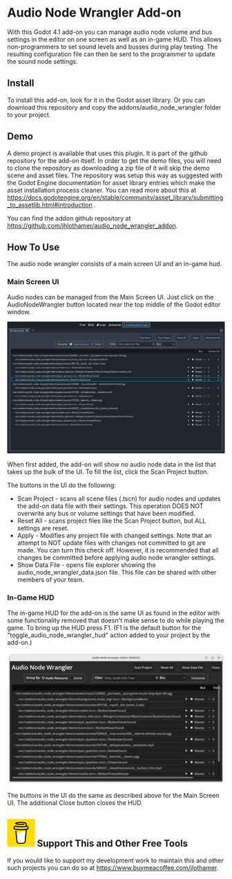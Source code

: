# Audio Node Wrangler Add-on

With this Godot 4.1 add-on you can manage audio node volume and bus settings in the editor on one screen as well as an in-game HUD. This allows non-programmers to set sound levels and busses during play testing. The resulting configuration file can then be sent to the programmer to update the sound node settings.

## Install

To install this add-on, look for it in the Godot asset library. Or you can download this repository and copy the addons/audio_node_wrangler folder to your project.

## Demo
A demo project is available that uses this plugin.  It is part of the github repository for the add-on itself.  In order to get the demo files, you will need to clone the repository as downloading a zip file of it will skip the demo scene and asset files.  The repository was setup this way as suggested with the Godot Engine documentation for asset library entries which make the asset installation process cleaner.   You can read more about this at https://docs.godotengine.org/en/stable/community/asset_library/submitting_to_assetlib.html#introduction .

You can find the addon github repository at https://github.com/jhlothamer/audio_node_wrangler_addon.

## How To Use

The audio node wrangler consists of a main screen UI and an in-game hud.

### Main Screen UI
Audio nodes can be managed from the Main Screen UI. Just click on the AudioNodeWrangler button located near the top middle of the Godot editor window.

<p align="center">
<img src="./readme_images/audio_node_wrangler_ui.png" />
</p>

When first added, the add-on will show no audio node data in the list that takes up the bulk of the UI. To fill the list, click the Scan Project button.

The buttons in the UI do the following:

- Scan Project - scans all scene files (.tscn) for audio nodes and updates the add-on data file with their settings. This operation DOES NOT overwrite any bus or volume settings that have been modified.
- Reset All - scans project files like the Scan Project button, but ALL settings are reset.
- Apply - Modifies any project file with changed settings. Note that an attempt to NOT update files with changes not committed to git are made. You can turn this check off. However, it is recommended that all changes be committed before applying audio node wrangler settings.
- Show Data File - opens file explorer showing the audio_node_wrangler_data.json file. This file can be shared with other members of your team.

### In-Game HUD
The in-game HUD for the add-on is the same UI as found in the editor with some functionality removed that doesn't make sense to do while playing the game. To bring up the HUD press F1. (F1 is the default button for the "toggle_audio_node_wrangler_hud" action added to your project by the add-on.)

<p align="center">
<img src="./readme_images/audio_node_wrangler_hud_ui.png" />
</p>

The buttons in the UI do the same as described above for the Main Screen UI. The additional Close button closes the HUD.

## <img src="readme_images/bmc-logo-yellow-64.png" /> Support This and Other Free Tools
If you would like to support my development work to maintain this and other such projects you can do so at https://www.buymeacoffee.com/jlothamer.
